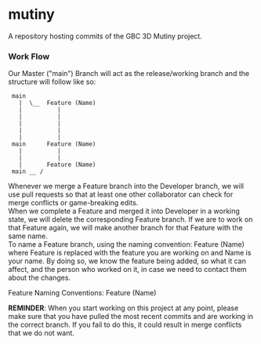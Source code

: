 # mutiny
A repository hosting commits of the GBC 3D Mutiny project.

### Work Flow

Our Master ("main") Branch will act as the release/working branch and the structure will follow like so:
```
 main
   |  \__  Feature (Name)
   |          |
   |          |
   |          |
   |          |
   |          |
 main      Feature (Name)
   |          |
   |          |
   |       Feature (Name)
 main __ /
```
Whenever we merge a Feature branch into the Developer branch, we will use pull requests so that at least one other collaborator can check for merge conflicts or game-breaking edits. <br/>
When we complete a Feature and merged it into Developer in a working state, we will delete the corresponding Feature branch. If we are to work on that Feature again, we will make another branch for that Feature with the same name.<br/>
To name a Feature branch, using the naming convention: Feature (Name) where Feature is replaced with the feature you are working on and Name is your name. By doing so, we know the feature being added, so what it can affect, and the person who worked on it, in case we need to contact them about the changes.

Feature Naming Conventions:
Feature (Name)

**REMINDER**: When you start working on this project at any point, please make sure that you have pulled the most recent commits and are working in the correct branch. If you fail to do this, it could result in merge conflicts that we do not want.
